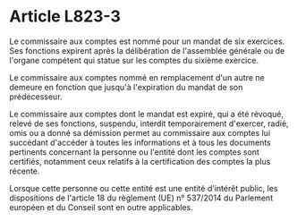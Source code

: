 # Article L823-3

<p>Le commissaire aux comptes est nommé pour un mandat de six exercices. Ses fonctions expirent après la délibération de l'assemblée générale ou de l'organe compétent qui statue sur les comptes du sixième exercice.</p><p>Le commissaire aux comptes nommé en remplacement d'un autre ne demeure en fonction que jusqu'à l'expiration du mandat de son prédécesseur.</p><p>Le commissaire aux comptes dont le mandat est expiré, qui a été révoqué, relevé de ses fonctions, suspendu, interdit temporairement d'exercer, radié, omis ou a donné sa démission permet au commissaire aux comptes lui succédant d'accéder à toutes les informations et à tous les documents pertinents concernant la personne ou l'entité dont les comptes sont certifiés, notamment ceux relatifs à la certification des comptes la plus récente.</p><p> Lorsque cette personne ou cette entité est une entité d'intérêt public, les dispositions de l'article 18 du règlement (UE) n° 537/2014 du Parlement européen et du Conseil sont en outre applicables.</p>